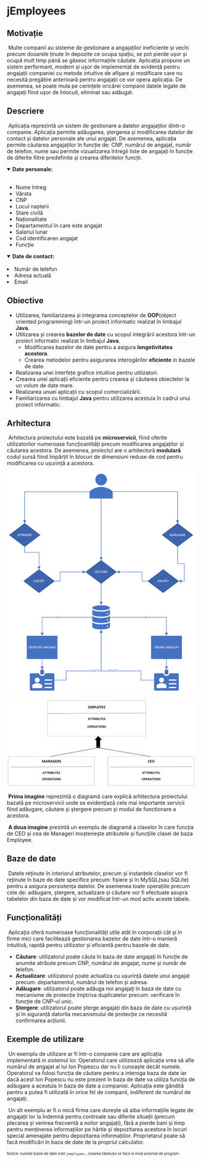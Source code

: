# jEmployees


## Motivație

&nbsp;Multe companii au sisteme de gestionare a angajaților ineficiente și vechi precum dosarele ținute în depozite ce ocupa spațiu, se pot pierde ușor și ocupă mult timp până se găsesc informațiile căutate.
Aplicația propune un sistem performant, modern și ușor de implementat de evidență pentru angajații companiei cu metode intuitive de afișare și modificare care nu necesită pregătire anterioară pentru angajații ce vor opera aplicația.
De asemenea, se poate mula pe cerințele oricărei companii datele legate de angajați fiind ușor de înlocuit, eliminat sau adăugat.

## Descriere

&nbsp;Aplicația reprezintă un sistem de gestionare a datelor angajaților dintr-o companie.
Aplicația permite adăugarea, ștergerea și modificarea datelor de contact și datelor personale ale unui angajat.
De asemenea, aplicația permite căutarea angajaților în funcție de: CNP, numărul de angajat, număr de telefon, nume sau permite vizualizarea întregii liste de angajați în funcție de diferite filtre predefinite și crearea diferitelor funcții.

<details open>
<summary> <b>Date personale:</b></summary>
<br>
  <ul>
<li> Nume întreg </li>
<li> Vârsta </li>
<li> CNP </li>
<li>Locul nașterii</li>
<li>Stare civilă</li>
<li> Naționalitate </li>
<li> Departamentul în care este angajat </li>
<li> Salariul lunar </li>
<li>Cod identificaren angajat</li>
<li>Funcție</li>
    </ul>
</details>

<details open>
<summary><b>Date de contact:</b></summary>
<br>
<li>Număr de telefon</li>
<li>Adresa actuală</li>
<li>Email</li> 
</details>

## Obiective

* Utilizarea, familiarizarea și integrarea conceptelor de **OOP**(object oriented programming) într-un proiect informatic realizat în limbajul **Java**.
* Utilizarea și crearea **bazelor de date** cu scopul integrării acestora într-un proiect informatic realizat în limbajul **Java**.
  - Modificarea bazelor de date pentru a asigura **longetivitatea acestora**.
   - Crearea metodelor pentru asigurarea interogărilor **eficiente** in bazele de date.
* Realizarea unei interfețe grafice intuitive pentru utilizatori.
* Crearea unei aplicații eficiente pentru crearea și căutarea obiectelor la un volum de date mare.
* Realizarea unuei aplicații cu scopul comercializării.
* Familiarizarea cu limbajul **Java** pentru utilizarea acestuia în cadrul unui proiect informatic.

## Arhitectura

&nbsp;Arhitectura proiectului este bazată pe **microservicii**, fiind oferite utilizatorilor numeroase funcțioanlități precum modificarea angajaților și căutarea acestora. De asemenea, proiectul are o arhitectură **modulară** codul sursă fiind împărțit în blocuri de dimensiuni reduse de cod pentru modificarea cu ușurință a acestora.

![Exemplu de procese pentru arhitectura microserviciilor](documentatie-ghid-utlizare-raport/Vizualizarea_proceselor.png)

![Diagrama claselor exemplu](documentatie-ghid-utlizare-raport/diagrame_clase2.png)

&nbsp;**Prima imagine** reprezintă o diagramă care explică arhitectura proiectului bazată pe microservicii unde se evidențiază cele mai importante servicii fiind adăugare, căutare și ștergere precum și modul de functionare a acestora.

&nbsp;**A doua imagine** prezintă un exemplu de diagramă a claselor în care funcția de CEO și cea de Manageri moștenește atributele și funcțiile clasei de baza Employee.

## Baze de date

&nbsp;Datele reținute în interiorul atributelor, precum și instanțele claselor vor fi reținute în baze de date specifice precum: fișiere și în MySQL(sau SQLite) pentru a asigura persistența datelor. De asemenea toate operațiile precum cele de: adăugare, ștergere, actualizare și căutare vor fi efectuate asupra tabelelor din baza de date și vor modificat într-un mod activ aceste tabele.
## Funcționalități

&nbsp;Aplicația oferă numeroase funcționalități utile atât în corporații cât și în firme mici care facilitează gestionarea bazelor de date într-o manieră intuitivă, rapidă pentru utilizator și eficientă pentru bazele de date.

<ul>
  <li><b>Căutare</b>: utilizatorul poate căuta în baza de date angajați în funcție de anumite atribute precum CNP, numărul de angajat, nume și număr de telefon.</li>
  <li><b>Actualizare</b>: utilizatorul poate actualiza cu ușurință datele unui angajat precum: departamentul, numărul de telefon și adresa.</li>
  <li><b>Adăugare</b>: utilizatorul poate adăuga noi angajați în baza de date cu mecanisme de protecție împtriva duplicatelor precum: verificare în funcție de CNP-ul unic.</li>
  <li><b>Ștergere</b>: utilizatorul poate șterge angajați din baza de date cu ușurință și în siguranță datorita mecanismului de protecție ce necesită confirmarea acțiunii.</li>
</ul>

## Exemple de utilizare

&nbsp;Un exemplu de utilizare ar fi într-o companie care are aplicația implementată in sistemul lor. Operatorul care utilizează aplicația vrea să afle numărul de angajat al lui Ion Popescu dar nu îi cunoaște decât numele. Operatorul va folosi funcția de căutare pentru a interoga baza de date iar dacă acest Ion Popescu nu este prezent în baza de date va utiliza funcția de adăugare a acestuia în baza de date a companiei. Aplicația este gândită pentru a putea fi utilizată în orice fel de companii, indiferent de numărul de angajați.

&nbsp;Un alt exemplu ar fi o mică firma care dorește să aiba informațiile legate de angajații lor la îndemnă pentru controale sau diferite situații (precum plecarea și venirea frecventă a noilor angajați), fără a pierde bani și timp pentru menținerea informațiilor pe hârtie și depozitarea acestora în locuri special amenajate pentru depozitarea informațiilor. Proprietarul poate să facă modificări în baza de date de la propriul calculator.

<sub><sup>Notice: numele bazei de date este `jemployees` , crearea tabelului se face in mod automat de program.</sup></sub>

